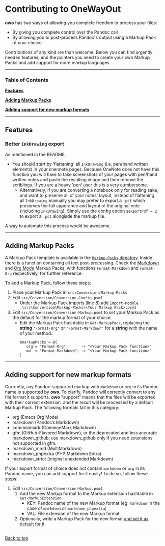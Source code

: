 # Contributing to OneWayOut

**owo** has two ways of allowing you complete freedom to process your files:

* By giving you complete control over the Pandoc call
* By allowing you to post-process Pandoc's output using a Markup Pack of your choice

Contributions of any kind are than welcome. Below you can find urgently needed features, and the pointers you need to create your own Markup Packs and add support for more markup languages.

---

### Table of Contents

[**Features**](#improvements)

[**Adding Markup Packs**](#adding-markup-packs)

[**Adding support for new markup formats**](#adding-support-for-new-markup-formats)

---

## Features

### Better `InkDrawing` export

As mentioned in the README,

* You should start by 'flattening' all `InkDrawing` (i.e. pen/hand written elements) in your onennote pages. Because OneNote does not have this function you will have to take screenshots of your pages with pen/hand written notes and paste the resulting image and then remove the scriblings. If you are a heavy 'pen' user this is a very cumbersome.
  * Alternatively, if you are converting a notebook only for reading sake, and want to preserve all of your notes' layout, instead of flattening all `InkDrawing` manually you may prefer to export a  `.pdf` which preserves the full apperance and layout of the original note (including `InkDrawing`). Simply use the config option `$exportPdf = 2` to export a `.pdf` alongisde the markup file.

A way to automate this process would be awesome.

---

## Adding Markup Packs

A Markup Pack template is available in the [`Markup-Packs` directory](). Inside there is a function containing all text post-processing. Check the [Markdown](https://github.com/alopezrivera/owo/blob/master/src/Conversion/Markup-Packs/Markdown.psm1) and [Org Mode](https://github.com/alopezrivera/owo/blob/master/src/Conversion/Markup-Packs/Org.psm1) Markup Packs, with functions `Format-Markdown` and `Format-Org` respectively, for further reference.

To add a Markup Pack, follow these steps:

1. Place your Markup Pack in `src/Conversion/Markup-Packs`
1. Edit `src/Conversion/Conversion-Config.psm1`
   * Under the Markup Pack imports (line 8) add `Import-Module .\src\Conversion\Markup-Packs\<Your Markup Pack>.psm1`
1. Edit `src/Conversion/Conversion-Markup.psm1` to set your Markup Pack as the default for the markup format of your choice.
   * Edit the Markup Pack hashtable in `Get-MarkupPack`, replacing the **string** `"Format-Org"` or `"Format-Markdown"` for a **string** with the name of your method.
      ```
      $markupPacks = @{
         org = "Format-Org";      -> "<Your Markup Pack function>"
         md  = "Format-Markdown"; -> "<Your Markup Pack function>"
      }
      ```

---

## Adding support for new markup formats

Currently, any Pandoc-supported markup with `markdown` or `org` in its Pandoc name is supported by **owo**. To clarify, Pandoc will correctly convert to any file format it supports. **owo** "support" means that the files will be exported with their correct extension, and the result will be processed by a default Markup Pack. The following formats fall in this category:

* org (Emacs Org Mode)
* markdown (Pandoc’s Markdown)
* commonmark (CommonMark Markdown)
* gfm (GitHub-Flavored Markdown), or the deprecated and less accurate markdown_github; use markdown_github only if you need extensions not supported in gfm.
* markdown_mmd (MultiMarkdown)
* markdown_phpextra (PHP Markdown Extra)
* markdown_strict (original unextended Markdown)

If your export format of choice does not contain `markdown` or `org` in its Pandoc name, you can add support for it easily! To do so, follow these steps:

1. Edit `src/Conversion/Conversion-Markup.psm1`
   1. Add the new Markup format to the Markup extension hashtable in `Get-MarkupExtension`
      * KEY: Pandoc name of the new Markup format (eg: `markdown` in the case of `markdown` or `markdown_phpextra`)
      * VAL: File extension of the new Markup format
   2. Optionally, write a Markup Pack for the new format [and set it as default for it](#adding-markup-packs)

---

[Back to top](#contributing-to-oneup)
